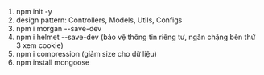 1. npm init -y
2. design pattern: Controllers, Models, Utils, Configs
3. npm i morgan --save-dev
4. npm i helmet --save-dev (bảo vệ thông tin riêng tư, ngăn chặng bên thứ 3 xem cookie)
5. npm i compression (giảm size cho dữ liệu)
6. npm install mongoose
